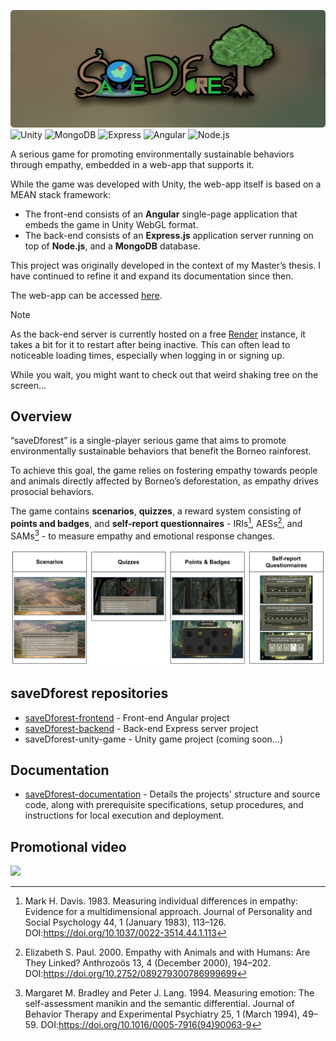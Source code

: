 ![Logo](./assets/logo.png)
![Unity](https://img.shields.io/badge/-Unity-000000?style=flat&logo=unity&logoColor=white)
![MongoDB](https://img.shields.io/badge/-MongoDB-4DB33D?style=flat&logo=mongodb&logoColor=FFFFFF)
![Express](https://img.shields.io/badge/Express-000000?style=flat&logo=express&logoColor=white)
![Angular](https://img.shields.io/badge/Angular-DD0031?style=flat&logo=angular&logoColor=white) 
![Node.js](https://img.shields.io/badge/Node.js-339933?style=flat&logo=node.js&logoColor=white)


A serious game for promoting environmentally sustainable behaviors through empathy, embedded in a web-app that supports it.


While the game was developed with Unity, the web-app itself is based on a MEAN stack framework:
 - The front-end consists of an **Angular** single-page application that embeds the game in Unity WebGL format.
 - The back-end consists of an **Express.js** application server running on top of **Node.js**, and a **MongoDB** database.


This project was originally developed in the context of my Master’s thesis. I have continued to refine it and expand its documentation since then.


The web-app can be accessed [here](https://savedforest-temp-test-2.onrender.com/).


> [!NOTE]
> As the back-end server is currently hosted on a free [Render](https://render.com/) instance, it takes a bit for it to restart after being inactive. This can often lead to noticeable loading times, especially when logging in or signing up.
> 
> While you wait, you might want to check out that weird shaking tree on the screen...

## Overview

“saveDforest” is a single-player serious game that aims to promote environmentally sustainable behaviors that benefit the Borneo rainforest. 

To achieve this goal, the game relies on fostering empathy towards people and animals directly affected by Borneo’s deforestation, as empathy drives prosocial behaviors.

The game contains **scenarios**, **quizzes**, a reward system consisting of **points and badges**, and **self-report questionnaires** - IRIs[^1], AESs[^2], and SAMs[^3] - to measure empathy and emotional response changes.


![game-overview](./assets/game-overview.png)




## saveDforest repositories 

- [saveDforest-frontend](https://github.com/ricardosantosfc/savedforest-frontend-public) - Front-end Angular project 
- [saveDforest-backend](https://github.com/ricardosantosfc/savedforest-backend-public) - Back-end Express server project 
- saveDforest-unity-game - Unity game project (coming soon...)
  
## Documentation

- [saveDforest-documentation](https://ricardosantosfc.github.io/saveDforest/docs/savedforest_documentation.pdf) - Details the projects' structure and source code, along with prerequisite specifications, setup procedures, and instructions for local execution and deployment.


## Promotional video

[<img src="https://img.youtube.com/vi/HN52uf6e_Y8/0.jpg" width="40%">](https://www.youtube.com/watch?v=HN52uf6e_Y8)

[^1]: Mark H. Davis. 1983. Measuring individual differences in empathy: Evidence for a
multidimensional approach. Journal of Personality and Social Psychology 44, 1 (January 1983),
113–126. DOI:https://doi.org/10.1037/0022-3514.44.1.113

[^2]: Elizabeth S. Paul. 2000. Empathy with Animals and with Humans: Are They Linked?
Anthrozoös 13, 4 (December 2000), 194–202.
DOI:https://doi.org/10.2752/089279300786999699

[^3]: Margaret M. Bradley and Peter J. Lang. 1994. Measuring emotion: The self-assessment
manikin and the semantic differential. Journal of Behavior Therapy and Experimental
Psychiatry 25, 1 (March 1994), 49–59. DOI:https://doi.org/10.1016/0005-7916(94)90063-9
